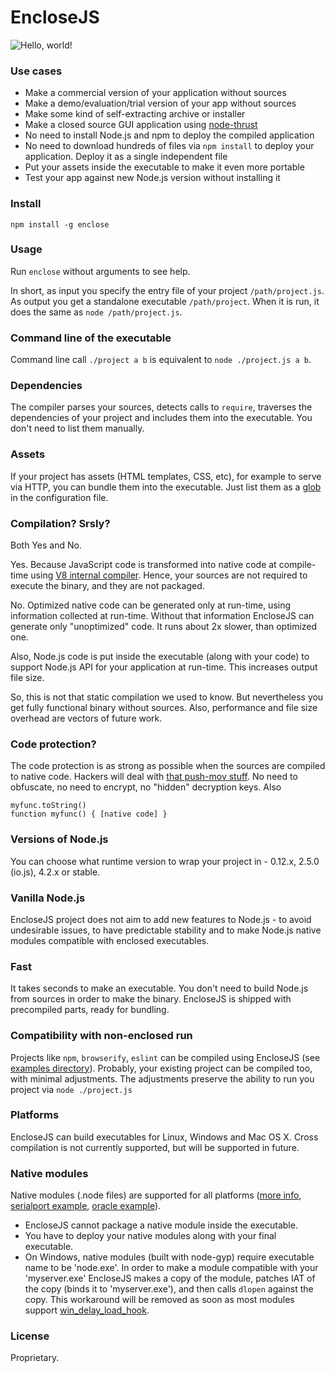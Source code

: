 # EncloseJS

![Hello, world!](screenshot.png)

### Use cases

* Make a commercial version of your application without sources
* Make a demo/evaluation/trial version of your app without sources
* Make some kind of self-extracting archive or installer
* Make a closed source GUI application using [node-thrust](https://github.com/breach/node-thrust)
* No need to install Node.js and npm to deploy the compiled application
* No need to download hundreds of files via `npm install` to deploy
your application. Deploy it as a single independent file
* Put your assets inside the executable to make it even more portable
* Test your app against new Node.js version without installing it

### Install

```
npm install -g enclose
```

### Usage

Run `enclose` without arguments to see help.

In short, as input you specify the entry file of your project
`/path/project.js`. As output you get a standalone executable
`/path/project`. When it is run, it does the same as
`node /path/project.js`.

### Command line of the executable

Command line call `./project a b` is equivalent to `node ./project.js a b`.

### Dependencies

The compiler parses your sources, detects calls to `require`, traverses
the dependencies of your project and includes them into the executable.
You don't need to list them manually.

### Assets

If your project has assets (HTML templates, CSS, etc), for example to
serve via HTTP, you can bundle them into the executable. Just list them
as a [glob](https://github.com/sindresorhus/globby) in the configuration
file.

### Compilation? Srsly?

Both Yes and No.

Yes. Because JavaScript code is transformed into native code at
compile-time using
[V8 internal compiler](https://github.com/v8/v8-git-mirror/blob/master/src/compiler.cc).
Hence, your sources are not required to execute the binary, and they
are not packaged.

No. Optimized native code can be generated only at run-time, using
information collected at run-time. Without that information EncloseJS
can generate only "unoptimized" code. It runs about 2x slower, than
optimized one.

Also, Node.js code is put inside the executable (along with your code)
to support Node.js API for your application at run-time. This increases
output file size.

So, this is not that static compilation we used to know. But nevertheless
you get fully functional binary without sources. Also, performance and
file size overhead are vectors of future work.

### Code protection?

The code protection is as strong as possible when the sources are
compiled to native code. Hackers will deal with
[that push-mov stuff](https://github.com/v8/v8-git-mirror/blob/master/src/full-codegen/x87/full-codegen-x87.cc#L1110).
No need to obfuscate, no need to encrypt, no "hidden" decryption keys.
Also

```
myfunc.toString()
function myfunc() { [native code] }
```

### Versions of Node.js

You can choose what runtime version to wrap your project in -
0.12.x, 2.5.0 (io.js), 4.2.x or stable.

### Vanilla Node.js

EncloseJS project does not aim to add new features to Node.js - to
avoid undesirable issues, to have predictable stability and to make
Node.js native modules compatible with enclosed executables.

### Fast

It takes seconds to make an executable. You don't need to build
Node.js from sources in order to make the binary. EncloseJS is
shipped with precompiled parts, ready for bundling.

### Compatibility with non-enclosed run

Projects like `npm`, `browserify`, `eslint` can be compiled using EncloseJS (see
[examples directory](https://github.com/igorklopov/enclose/tree/master/examples/22-npm)).
Probably, your existing project can be compiled too, with minimal
adjustments. The adjustments preserve the ability to run you project
via `node ./project.js`

### Platforms

EncloseJS can build executables for Linux, Windows and Mac OS X.
Cross compilation is not currently supported, but will be supported in future.

### Native modules

Native modules (.node files) are supported for all platforms
([more info](https://github.com/igorklopov/enclose/issues/12#issuecomment-82587865),
[serialport example](https://github.com/igorklopov/enclose/tree/master/examples/24-serialport),
[oracle example](https://github.com/igorklopov/enclose/tree/master/examples/25-oracle)).

- EncloseJS cannot package a native module inside the executable.
- You have to deploy your native modules along with your final executable.
- On Windows, native modules (built with node-gyp) require executable
name to be 'node.exe'. In order to make a module compatible with your
'myserver.exe' EncloseJS makes a copy of the module, patches
IAT of the copy (binds it to 'myserver.exe'), and then calls `dlopen`
against the copy. This workaround will be removed as soon as most
modules support [win_delay_load_hook](https://github.com/nodejs/node-gyp/blob/master/src/win_delay_load_hook.c).

### License

Proprietary.
